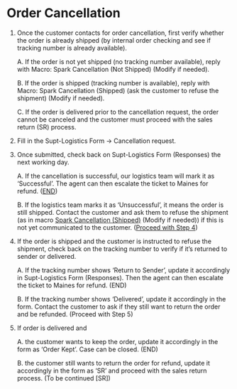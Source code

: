 # Order Cancellation
1. Once the customer contacts for order cancellation, first verify whether the order is already shipped (by internal order checking and see if tracking number is already available).
   
   A. If the order is not yet shipped (no tracking number available), reply with Macro: Spark Cancellation (Not Shipped) (Modify if needed).
   
   B. If the order is shipped (tracking number is available), reply with Macro: Spark Cancellation (Shipped) (ask the customer to refuse the shipment) (Modify if needed).
   
   C. If the order is delivered prior to the cancellation request, the order cannot be canceled and the customer must proceed with the sales return (SR) process.
   
2. Fill in the Supt-Logistics Form -> Cancellation request.
   
3. Once submitted, check back on Supt-Logistics Form (Responses) the next working day. 
   
   A. If the cancellation is successful, our logistics team will mark it as ‘Successful’. The agent can then escalate the ticket to Maines for refund. (<u>END</u>)
   
   B. If the logistics team marks it as ‘Unsuccessful’, it means the order is still shipped. Contact the customer and ask them to refuse the shipment (as in macro <u>Spark Cancellation (Shipped)</u> (Modify if needed)) if this is not yet communicated to the customer. (<u>Proceed with Step 4</u>)
   
4. If the order is shipped and the customer is instructed to refuse the shipment, check back on the tracking number to verify if it’s returned to sender or delivered.
   
   A. If the tracking number shows ‘Return to Sender’, update it accordingly in Supt-Logistics Form (Responses). Then the agent can then escalate the ticket to Maines for refund. (END)
   
   B. If the tracking number shows ‘Delivered’, update it accordingly in the form. Contact the customer to ask if they still want to return the order and be refunded. (Proceed with Step 5)
   
5. If order is delivered and
   
   A. the customer wants to keep the order, update it accordingly in the form as ‘Order Kept’. Case can be closed. (END)
   
   B. the customer still wants to return the order for refund, update it accordingly in the form as ‘SR’ and proceed with the sales return process. (To be continued [SR])